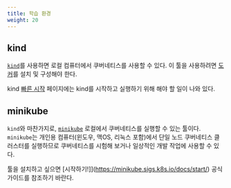 ```yaml
---
title: 학습 환경
weight: 20
---
```


<!--
{{/* There is a Netlify redirect from this page to /docs/tasks/tools/ */}}
{{/* This page content only exists to provide a navigation stub */}}
{{/* and to protect in case that redirect is one day removed. */}}

{{/* If you're localizing this page, you only need to copy the front matter */}}
{{/* and add a redirect into "/static/_redirects", for YOUR localization. */}}
-->

## kind

[`kind`](https://kind.sigs.k8s.io/docs/)를 사용하면 로컬 컴퓨터에서
쿠버네티스를 사용할 수 있다. 이 툴을 사용하려면
[도커](https://docs.docker.com/get-docker/)를 설치 및 구성해야 한다.

kind [빠른 시작](https://kind.sigs.k8s.io/docs/user/quick-start/) 페이지에는
kind를 시작하고 실행하기 위해 해야 할 일이 나와 있다.

## minikube

`kind`와 마찬가지로, [`minikube`](https://minikube.sigs.k8s.io/) 로컬에서 쿠버네티스를 실행할 수 있는 툴이다.
`minikube`는 개인용 컴퓨터(윈도우, 맥OS, 리눅스 포함)에서
단일 노드 쿠버네티스 클러스터를 실행하므로
쿠버네티스를 시험해 보거나 일상적인 개발 작업에 사용할 수 있다.

툴을 설치하고 싶으면
[시작하기!]](https://minikube.sigs.k8s.io/docs/start/) 공식 가이드를
참조하기 바란다.
